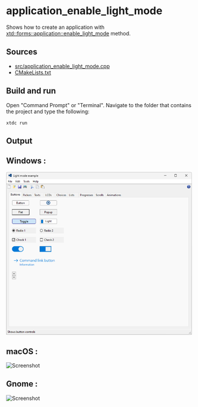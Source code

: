 # application_enable_light_mode

Shows how to create an application with  [xtd::forms::application::enable_light_mode](https://gammasoft71.github.io/xtd/reference_guides/latest/classxtd_1_1forms_1_1application.html#ac6f2defe8e2722b0fb450f5ae6a2f28d) method.

## Sources

* [src/application_enable_light_mode.cpp](src/application_enable_light_mode.cpp)
* [CMakeLists.txt](CMakeLists.txt)

## Build and run

Open "Command Prompt" or "Terminal". Navigate to the folder that contains the project and type the following:

```shell
xtdc run
```

## Output

## Windows :

![Screenshot](../../../../docs/pictures/examples/application_enable_light_mode_w.png)

## macOS :

![Screenshot](../../../../docs/pictures/examples/application_enable_light_mode_m.png)

## Gnome :

![Screenshot](../../../../docs/pictures/examples/application_enable_light_mode_g.png)
